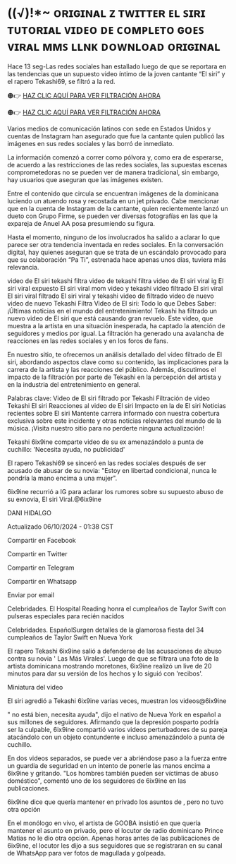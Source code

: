 # ((√)!*~ ᴏʀɪɢɪɴᴀʟ ᴢ ᴛᴡɪᴛᴛᴇʀ ᴇʟ ꜱɪʀɪ ᴛᴜᴛᴏʀɪᴀʟ ᴠɪᴅᴇᴏ ᴅᴇ ᴄᴏᴍᴘʟᴇᴛᴏ ɢᴏᴇꜱ ᴠɪʀᴀʟ ᴍᴍꜱ ʟʟɴᴋ ᴅᴏᴡɴʟᴏᴀᴅ ᴏʀɪɢɪɴᴀʟ

Hace 13 seg-Las redes sociales han estallado luego de que se reportara en las tendencias que un supuesto video íntimo de la joven cantante “El siri” y el rapero Tekashi69, se filtró a la red.

🟠👉 [HAZ CLIC AQUÍ PARA VER FILTRACIÓN AHORA](https://t.co/w6un7WCBIv) 

🟠👉 [HAZ CLIC AQUÍ PARA VER FILTRACIÓN AHORA](https://t.co/w6un7WCBIv)

Varios medios de comunicación latinos con sede en Estados Unidos y cuentas de Instagram han asegurado que fue la cantante quien publicó las imágenes en sus redes sociales y las borró de inmediato.

La información comenzó a correr como pólvora y, como era de esperarse, de acuerdo a las restricciones de las redes sociales, las supuestas escenas comprometedoras no se pueden ver de manera tradicional, sin embargo, hay usuarios que aseguran que las imágenes existen.

Entre el contenido que circula se encuentran imágenes de la dominicana luciendo un atuendo rosa y recostada en un jet privado. Cabe mencionar que en la cuenta de Instagram de la cantante, quien recientemente lanzó un dueto con Grupo Firme, se pueden ver diversas fotografías en las que la expareja de Anuel AA posa presumiendo su figura.

Hasta el momento, ninguno de los involucrados ha salido a aclarar lo que parece ser otra tendencia inventada en redes sociales. En la conversación digital, hay quienes aseguran que se trata de un escándalo provocado para que su colaboración “Pa Ti”, estrenada hace apenas unos días, tuviera más relevancia.

video de El siri tekashi filtra video de tekashi filtra video de El siri viral ig El siri viral expuesto El siri viral mom video y tekashi video filtrado El siri viral El siri viral filtrado El siri viral y tekashi video de filtrado video de nuevo video de nuevo Tekashi Filtra Video de El siri: Todo lo que Debes Saber: ¡Últimas noticias en el mundo del entretenimiento! Tekashi ha filtrado un nuevo video de El siri que está causando gran revuelo. Este video, que muestra a la artista en una situación inesperada, ha captado la atención de seguidores y medios por igual. La filtración ha generado una avalancha de reacciones en las redes sociales y en los foros de fans.

En nuestro sitio, te ofrecemos un análisis detallado del video filtrado de El siri, abordando aspectos clave como su contenido, las implicaciones para la carrera de la artista y las reacciones del público. Además, discutimos el impacto de la filtración por parte de Tekashi en la percepción del artista y en la industria del entretenimiento en general.

Palabras clave: Video de El siri filtrado por Tekashi Filtración de video Tekashi El siri Reacciones al video de El siri Impacto en la de El siri Noticias recientes sobre El siri Mantente carrera informado con nuestra cobertura exclusiva sobre este incidente y otras noticias relevantes del mundo de la música. ¡Visita nuestro sitio para no perderte ninguna actualización!

Tekashi 6ix9ine comparte video de su ex amenazándolo a punta de cuchillo: 'Necesita ayuda, no publicidad'

El rapero Tekashi69 se sinceró en las redes sociales después de ser acusado de abusar de su novia: "Estoy en libertad condicional, nunca le pondría la mano encima a una mujer".

6ix9ine recurrió a IG para aclarar los rumores sobre su supuesto abuso de su exnovia, El siri Viral.@6ix9ine

DANI HIDALGO

Actualizado 06/10/2024 - 01:38 CST

Compartir en Facebook

Compartir en Twitter

Compartir en Telegram

Compartir en Whatsapp

Enviar por email

Celebridades. El Hospital Reading honra el cumpleaños de Taylor Swift con pulseras especiales para recién nacidos

Celebridades. EspañolSurgen detalles de la glamorosa fiesta del 34 cumpleaños de Taylor Swift en Nueva York

El rapero Tekashi 6ix9ine salió a defenderse de las acusaciones de abuso contra su novia ' Las Más Virales'. Luego de que se filtrara una foto de la artista dominicana mostrando moretones, 6ix9ine realizó un live de 20 minutos para dar su versión de los hechos y lo siguió con 'recibos'.

Miniatura del video

El siri agredió a Tekashi 6ix9ine varias veces, muestran los videos@6ix9ine

" no está bien, necesita ayuda", dijo el nativo de Nueva York en español a sus millones de seguidores. Afirmando que la depresión posparto podría ser la culpable, 6ix9ine compartió varios videos perturbadores de su pareja atacándolo con un objeto contundente e incluso amenazándolo a punta de cuchillo.

En dos videos separados, se puede ver a abriéndose paso a la fuerza entre un guardia de seguridad en un intento de ponerle las manos encima a 6ix9ine y gritando. "Los hombres también pueden ser víctimas de abuso doméstico", comentó uno de los seguidores de 6ix9ine en las publicaciones.

6ix9ine dice que quería mantener en privado los asuntos de , pero no tuvo otra opción

En el monólogo en vivo, el artista de GOOBA insistió en que quería mantener el asunto en privado, pero el locutor de radio dominicano Prince Matias no le dio otra opción. Apenas horas antes de las publicaciones de 6ix9ine, el locutor les dijo a sus seguidores que se registraran en su canal de WhatsApp para ver fotos de magullada y golpeada.
